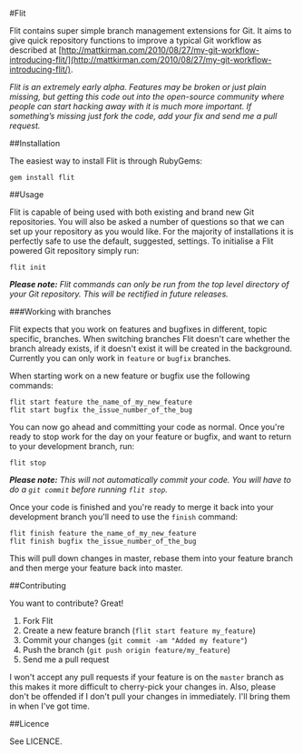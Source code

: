 #Flit

Flit contains super simple branch management extensions for Git. It aims to give quick repository functions to improve a typical Git workflow as described at [http://mattkirman.com/2010/08/27/my-git-workflow-introducing-flit/](http://mattkirman.com/2010/08/27/my-git-workflow-introducing-flit/).

_Flit is an extremely early alpha. Features may be broken or just plain missing, but getting this code out into the open-source community where people can start hacking away with it is much more important. If something’s missing just fork the code, add your fix and send me a pull request._


##Installation

The easiest way to install Flit is through RubyGems:

    gem install flit


##Usage

Flit is capable of being used with both existing and brand new Git repositories. You will also be asked a number of questions so that we can set up your repository as you would like. For the majority of installations it is perfectly safe to use the default, suggested, settings. To initialise a Flit powered Git repository simply run:

    flit init

_**Please note:** Flit commands can only be run from the top level directory of your Git repository. This will be rectified in future releases._


###Working with branches

Flit expects that you work on features and bugfixes in different, topic specific, branches. When switching branches Flit doesn't care whether the branch already exists, if it doesn't exist it will be created in the background. Currently you can only work in `feature` or `bugfix` branches.

When starting work on a new feature or bugfix use the following commands:

    flit start feature the_name_of_my_new_feature
    flit start bugfix the_issue_number_of_the_bug

You can now go ahead and committing your code as normal. Once you're ready to stop work for the day on your feature or bugfix, and want to return to your development branch, run:

    flit stop

_**Please note:** This will not automatically commit your code. You will have to do a `git commit` before running `flit stop`._

Once your code is finished and you're ready to merge it back into your development branch you'll need to use the `finish` command:

    flit finish feature the_name_of_my_new_feature
    flit finish bugfix the_issue_number_of_the_bug

This will pull down changes in master, rebase them into your feature branch and then merge your feature back into master.


##Contributing

You want to contribute? Great!

1. Fork Flit
2. Create a new feature branch (`flit start feature my_feature`)
3. Commit your changes (`git commit -am "Added my feature"`)
4. Push the branch (`git push origin feature/my_feature`)
5. Send me a pull request

I won't accept any pull requests if your feature is on the `master` branch as this makes it more difficult to cherry-pick your changes in. Also, please don't be offended if I don't pull your changes in immediately. I'll bring them in when I've got time.


##Licence

See LICENCE.
